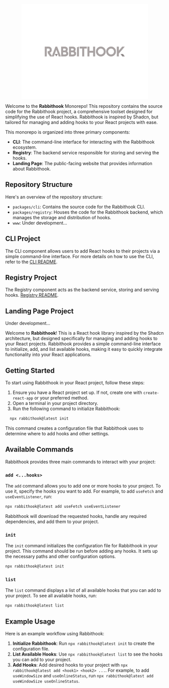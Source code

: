 <p align="center">
 <img align="center" src="https://raw.githubusercontent.com/lucamqf/rabbithook/main/apps/www/src/public/logo.svg" width="400" />
</p>

Welcome to the **Rabbithook** Monorepo! This repository contains the source code for the Rabbithook project, a comprehensive toolset designed for simplifying the use of React hooks. Rabbithook is inspired by Shadcn, but tailored for managing and adding hooks to your React projects with ease.

This monorepo is organized into three primary components:
- **CLI**: The command-line interface for interacting with the Rabbithook ecosystem.
- **Registry**: The backend service responsible for storing and serving the hooks.
- **Landing Page**: The public-facing website that provides information about Rabbithook.

## Repository Structure

Here's an overview of the repository structure:

- `packages/cli`: Contains the source code for the Rabbithook CLI.
- `packages/registry`: Houses the code for the Rabbithook backend, which manages the storage and distribution of hooks.
- `www`: Under development...

## CLI Project

The CLI component allows users to add React hooks to their projects via a simple command-line interface. For more details on how to use the CLI, refer to the [CLI README](./packages/cli/README.md).

## Registry Project

The Registry component acts as the backend service, storing and serving hooks. [Registry README](./packages/registry/README.md).

## Landing Page Project
Under development...


Welcome to **Rabbithook**! This is a React hook library inspired by the Shadcn architecture, but designed specifically for managing and adding hooks to your React projects. Rabbithook provides a simple command-line interface to initialize, add, and list available hooks, making it easy to quickly integrate functionality into your React applications.

## Getting Started

To start using Rabbithook in your React project, follow these steps:

1. Ensure you have a React project set up. If not, create one with `create-react-app` or your preferred method.
2. Open a terminal in your project directory.
3. Run the following command to initialize Rabbithook:

```bash
  npx rabbithook@latest init
```

This command creates a configuration file that Rabbithook uses to determine where to add hooks and other settings.

## Available Commands

Rabbithook provides three main commands to interact with your project:

### `add <...hooks>`

The `add` command allows you to add one or more hooks to your project. To use it, specify the hooks you want to add. For example, to add `useFetch` and `useEventListener`, run:

```bash
npx rabbithook@latest add useFetch useEventListener
```

Rabbithook will download the requested hooks, handle any required dependencies, and add them to your project.

### `init`

The `init` command initializes the configuration file for Rabbithook in your project. This command should be run before adding any hooks. It sets up the necessary paths and other configuration options.

```bash
npx rabbithook@latest init
```

### `list`

The `list` command displays a list of all available hooks that you can add to your project. To see all available hooks, run:

```bash
npx rabbithook@latest list
```

## Example Usage

Here is an example workflow using Rabbithook:

1. **Initialize Rabbithook**: Run `npx rabbithook@latest init` to create the configuration file.
2. **List Available Hooks**: Use `npx rabbithook@latest list` to see the hooks you can add to your project.
3. **Add Hooks**: Add desired hooks to your project with `npx rabbithook@latest add <hook1> <hook2> ...`. For example, to add `useWindowSize` and `useOnlineStatus`, run `npx rabbithook@latest add useWindowSize useOnlineStatus`.

